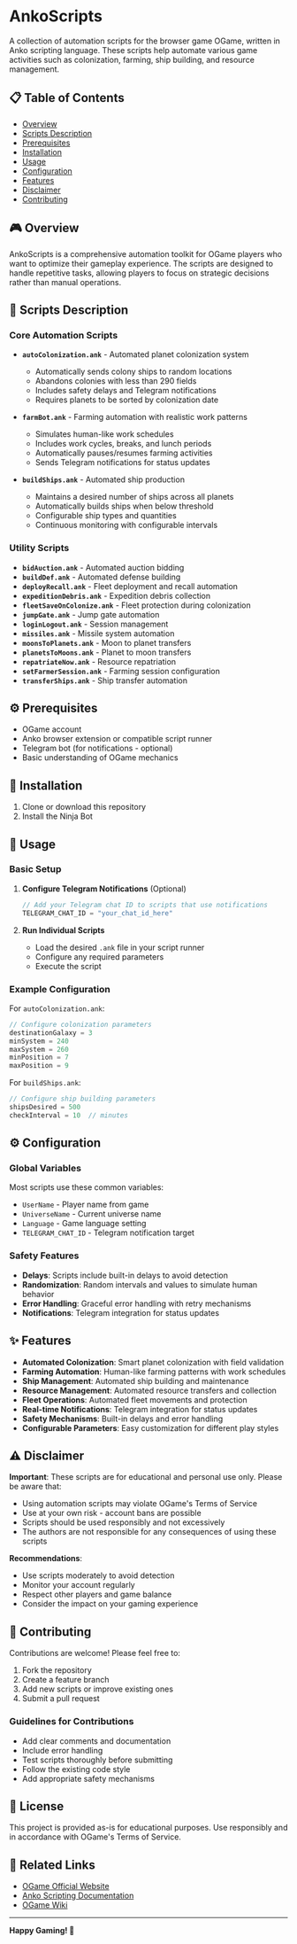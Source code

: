 # AnkoScripts

A collection of automation scripts for the browser game OGame, written in Anko scripting language. These scripts help automate various game activities such as colonization, farming, ship building, and resource management.

## 📋 Table of Contents

- [Overview](#overview)
- [Scripts Description](#scripts-description)
- [Prerequisites](#prerequisites)
- [Installation](#installation)
- [Usage](#usage)
- [Configuration](#configuration)
- [Features](#features)
- [Disclaimer](#disclaimer)
- [Contributing](#contributing)

## 🎮 Overview

AnkoScripts is a comprehensive automation toolkit for OGame players who want to optimize their gameplay experience. The scripts are designed to handle repetitive tasks, allowing players to focus on strategic decisions rather than manual operations.

## 📜 Scripts Description

### Core Automation Scripts

- **`autoColonization.ank`** - Automated planet colonization system
  - Automatically sends colony ships to random locations
  - Abandons colonies with less than 290 fields
  - Includes safety delays and Telegram notifications
  - Requires planets to be sorted by colonization date

- **`farmBot.ank`** - Farming automation with realistic work patterns
  - Simulates human-like work schedules
  - Includes work cycles, breaks, and lunch periods
  - Automatically pauses/resumes farming activities
  - Sends Telegram notifications for status updates

- **`buildShips.ank`** - Automated ship production
  - Maintains a desired number of ships across all planets
  - Automatically builds ships when below threshold
  - Configurable ship types and quantities
  - Continuous monitoring with configurable intervals

### Utility Scripts

- **`bidAuction.ank`** - Automated auction bidding
- **`buildDef.ank`** - Automated defense building
- **`deployRecall.ank`** - Fleet deployment and recall automation
- **`expeditionDebris.ank`** - Expedition debris collection
- **`fleetSaveOnColonize.ank`** - Fleet protection during colonization
- **`jumpGate.ank`** - Jump gate automation
- **`loginLogout.ank`** - Session management
- **`missiles.ank`** - Missile system automation
- **`moonsToPlanets.ank`** - Moon to planet transfers
- **`planetsToMoons.ank`** - Planet to moon transfers
- **`repatriateNow.ank`** - Resource repatriation
- **`setFarmerSession.ank`** - Farming session configuration
- **`transferShips.ank`** - Ship transfer automation

## ⚙️ Prerequisites

- OGame account
- Anko browser extension or compatible script runner
- Telegram bot (for notifications - optional)
- Basic understanding of OGame mechanics

## 🚀 Installation

1. Clone or download this repository
2. Install the Ninja Bot


## 📖 Usage

### Basic Setup

1. **Configure Telegram Notifications** (Optional)
   ```javascript
   // Add your Telegram chat ID to scripts that use notifications
   TELEGRAM_CHAT_ID = "your_chat_id_here"
   ```

2. **Run Individual Scripts**
   - Load the desired `.ank` file in your script runner
   - Configure any required parameters
   - Execute the script

### Example Configuration

For `autoColonization.ank`:
```javascript
// Configure colonization parameters
destinationGalaxy = 3
minSystem = 240
maxSystem = 260
minPosition = 7
maxPosition = 9
```

For `buildShips.ank`:
```javascript
// Configure ship building parameters
shipsDesired = 500
checkInterval = 10  // minutes
```

## ⚙️ Configuration

### Global Variables

Most scripts use these common variables:
- `UserName` - Player name from game
- `UniverseName` - Current universe name
- `Language` - Game language setting
- `TELEGRAM_CHAT_ID` - Telegram notification target

### Safety Features

- **Delays**: Scripts include built-in delays to avoid detection
- **Randomization**: Random intervals and values to simulate human behavior
- **Error Handling**: Graceful error handling with retry mechanisms
- **Notifications**: Telegram integration for status updates

## ✨ Features

- **Automated Colonization**: Smart planet colonization with field validation
- **Farming Automation**: Human-like farming patterns with work schedules
- **Ship Management**: Automated ship building and maintenance
- **Resource Management**: Automated resource transfers and collection
- **Fleet Operations**: Automated fleet movements and protection
- **Real-time Notifications**: Telegram integration for status updates
- **Safety Mechanisms**: Built-in delays and error handling
- **Configurable Parameters**: Easy customization for different play styles

## ⚠️ Disclaimer

**Important**: These scripts are for educational and personal use only. Please be aware that:

- Using automation scripts may violate OGame's Terms of Service
- Use at your own risk - account bans are possible
- Scripts should be used responsibly and not excessively
- The authors are not responsible for any consequences of using these scripts

**Recommendations**:
- Use scripts moderately to avoid detection
- Monitor your account regularly
- Respect other players and game balance
- Consider the impact on your gaming experience

## 🤝 Contributing

Contributions are welcome! Please feel free to:

1. Fork the repository
2. Create a feature branch
3. Add new scripts or improve existing ones
4. Submit a pull request

### Guidelines for Contributions

- Add clear comments and documentation
- Include error handling
- Test scripts thoroughly before submitting
- Follow the existing code style
- Add appropriate safety mechanisms

## 📝 License

This project is provided as-is for educational purposes. Use responsibly and in accordance with OGame's Terms of Service.

## 🔗 Related Links

- [OGame Official Website](https://ogame.org)
- [Anko Scripting Documentation](https://github.com/anko/anko)
- [OGame Wiki](https://ogame.fandom.com)

---

**Happy Gaming! 🚀** 
